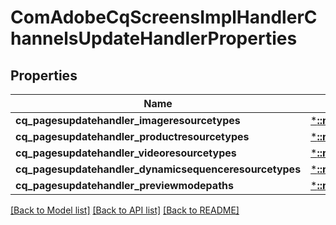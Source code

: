 # ComAdobeCqScreensImplHandlerChannelsUpdateHandlerProperties

## Properties
Name | Type | Description | Notes
------------ | ------------- | ------------- | -------------
**cq_pagesupdatehandler_imageresourcetypes** | [***::models::ConfigNodePropertyArray**](configNodePropertyArray.md) |  | [optional] 
**cq_pagesupdatehandler_productresourcetypes** | [***::models::ConfigNodePropertyArray**](configNodePropertyArray.md) |  | [optional] 
**cq_pagesupdatehandler_videoresourcetypes** | [***::models::ConfigNodePropertyArray**](configNodePropertyArray.md) |  | [optional] 
**cq_pagesupdatehandler_dynamicsequenceresourcetypes** | [***::models::ConfigNodePropertyArray**](configNodePropertyArray.md) |  | [optional] 
**cq_pagesupdatehandler_previewmodepaths** | [***::models::ConfigNodePropertyArray**](configNodePropertyArray.md) |  | [optional] 

[[Back to Model list]](../README.md#documentation-for-models) [[Back to API list]](../README.md#documentation-for-api-endpoints) [[Back to README]](../README.md)


